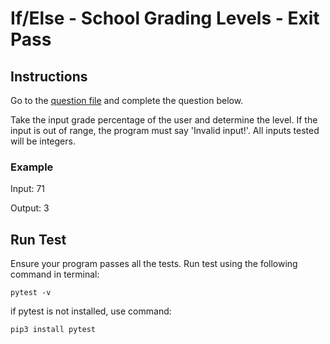 # If/Else - School Grading Levels - Exit Pass
## Instructions
Go to the [question file](question.py) and complete the question below.

Take the input grade percentage of the user and determine the level. If the input is out of range, the program must say 'Invalid input!'. All inputs tested will be integers.
### Example
Input: 71

Output: 3
## Run Test
Ensure your program passes all the tests. Run test using the following command in terminal:
```
pytest -v
```
if pytest is not installed, use command:
```
pip3 install pytest
```